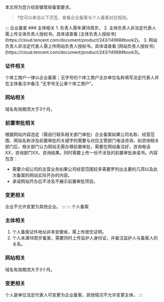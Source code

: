 本文将为您介绍安徽管局备案要求。
>?您可以单击以下页签，查看企业备案与个人备案对应规则。


<dx-tabs>
::: 企业备案
### 主体相关
1. 负责人需年满18周岁。
2. 主体负责人非法定代表人需上传主体负责人授权书。具体请查看 [主体负责人授权书](https://cloud.tencent.com/document/product/243/14968#book2)。
3. 网站负责人非法定代表人需上传网站负责人授权书。具体请查看 [网站负责人授权书](https://cloud.tencent.com/document/product/243/14968#book3)。

### 证件相关
个体工商户一律以企业备案；无字号的个体工商户主办单位名称填写法定代表人并在主体备注中备注 “无字号无公章个体工商户”。

### 网站相关
域名有效期须大于3个月。

### 前置审批相关
根据网站内容选定（需自行联系相关部门审批）企业备案如果公司名称、经营范围、网站名称涉及前置审批的关键字的需要与对应主管部门电话咨询，如咨询相关部门后，相关部门认为网站无需办理前置审批，需要在网站备注好，咨询电话XX，咨询部门XX，咨询结果。同时需要上传一份不涉及的前置审批承诺书。内容包含：
- 需要介绍公司的主营业务如果公司经营范围较多需要罗列出主要的几项以及此次备案的网站实际开办的内容。
- 承诺网站开办后不涉及不展示前置审批项目。

### 变更相关
企业不允许变更为其他企业。
:::
::: 个人备案
### 主体相关
1. 个人备案证件地址非本安徽省，需上传居住证明。
2. 个人未满18周岁备案，需要同时上传监护人身份证，并备注监护人与备案人的关系。

### 网站相关
域名有效期须大于3个月。

### 变更相关
个人是单位法定代表人可变更为企业备案，其他情况不允许变更主体。
:::
</dx-tabs>



